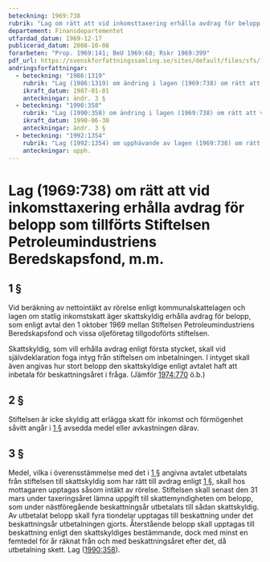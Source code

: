 ```yaml
---
beteckning: 1969:738
rubrik: "Lag om rätt att vid inkomsttaxering erhålla avdrag för belopp som tillförts Stiftelsen Petroleumindustriens Beredskapsfond, m.m."
departement: Finansdepartementet
utfardad_datum: 1969-12-17
publicerad_datum: 2008-10-08
forarbeten: "Prop. 1969:141; BeU 1969:68; Rskr 1969:399"
pdf_url: https://svenskforfattningssamling.se/sites/default/files/sfs/1969-12/SFS1969-738.pdf
andringsforfattningar:
  - beteckning: "1986:1319"
    rubrik: "Lag (1986:1319) om ändring i lagen (1969:738) om rätt att vid inkomsttaxering erhålla avdrag för belopp som till- förts Stiftelsen Petroleum- industriens Beredskapsfond, m.m."
    ikraft_datum: 1987-01-01
    anteckningar: ändr. 3 §
  - beteckning: "1990:358"
    rubrik: "Lag (1990:358) om ändring i lagen (1969:738) om rätt att vid inkomsttaxering erhålla avdrag för belopp som till- förts Stiftelsen Petroleum- industriens Beredskapsfond, m.m."
    ikraft_datum: 1990-06-30
    anteckningar: ändr. 3 §
  - beteckning: "1992:1354"
    rubrik: "Lag (1992:1354) om upphävande av lagen (1969:738) om rätt att vid inkomsttaxering erhålla avdrag för belopp som tillförts Stif- telsen Petroleumindustriens Beredskapsfond, m.m."
    anteckningar: upph.
---
```


# Lag (1969:738) om rätt att vid inkomsttaxering erhålla avdrag för belopp som tillförts Stiftelsen Petroleumindustriens Beredskapsfond, m.m.

## 1 §

Vid beräkning av nettointäkt av rörelse enligt kommunalskattelagen och lagen om statlig inkomstskatt äger skattskyldig erhålla avdrag för belopp, som enligt avtal den 1 oktober 1969 mellan Stiftelsen Petroleumindustriens Beredskapsfond och vissa oljeföretag tillgodoförts stiftelsen.

Skattskyldig, som vill erhålla avdrag enligt första stycket, skall vid självdeklaration foga intyg från stiftelsen om inbetalningen. I intyget skall även angivas hur stort belopp den skattskyldige enligt avtalet haft att inbetala för beskattningsåret i fråga. (Jämför [1974:770](https://selex.se/eli/sfs/1974/770) ö.b.)

## 2 §

Stiftelsen är icke skyldig att erlägga skatt för inkomst och förmögenhet såvitt angår i [1 §](#1) avsedda medel eller avkastningen därav.

## 3 §

Medel, vilka i överensstämmelse med det i [1 §](#1) angivna avtalet utbetalats från stiftelsen till skattskyldig som har rätt till avdrag enligt [1 §](#1), skall hos mottagaren upptagas såsom intäkt av rörelse. Stiftelsen skall senast den 31 mars under taxeringsåret lämna uppgift till skattemyndigheten om belopp, som under nästföregående beskattningsår utbetalats till sådan skattskyldig. Av utbetalat belopp skall fyra tiondelar upptagas till beskattning under det beskattningsår utbetalningen gjorts. Återstående belopp skall upptagas till beskattning enligt den skattskyldiges bestämmande, dock med minst en femtedel för år räknat från och med beskattningsåret efter det, då utbetalning skett. Lag ([1990:358](https://selex.se/eli/sfs/1990/358)).